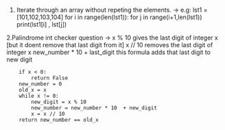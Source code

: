 1. Iterate through an array without repeting the elements.
-> e.g: lst1 = [101,102,103,104]
        for i in range(len(lst1)):
            for j in range(i+1,len(lst1))
            print(lst1[i] , lst[j])

2.Palindrome int checker question
->  x % 10 gives the last digit of integer x [but it doent remove that last digit from it]
    x // 10 removes the last digit of integer x
    new_number * 10 + last_digit this formula adds that last digit to new digit

        if x < 0:
            return False 
        new_number = 0
        old_x = x
        while x != 0:
            new_digit = x % 10
            new_number = new_number * 10  + new_digit
            x = x // 10
        return new_number == old_x